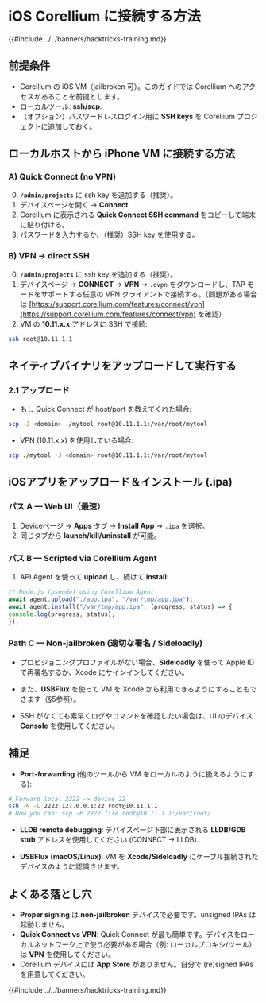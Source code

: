 # iOS Corellium に接続する方法

{{#include ../../banners/hacktricks-training.md}}

## **前提条件**
- Corellium の iOS VM（jailbroken 可）。このガイドでは Corellium へのアクセスがあることを前提とします。
- ローカルツール: **ssh/scp**.
- （オプション）パスワードレスログイン用に **SSH keys** を Corellium プロジェクトに追加しておく。


## **ローカルホストから iPhone VM に接続する方法**

### A) **Quick Connect (no VPN)**
0) **`/admin/projects`** に ssh key を追加する（推奨）。
1) デバイスページを開く → **Connect**
2) Corellium に表示される **Quick Connect SSH command** をコピーして端末に貼り付ける。
3) パスワードを入力するか、（推奨）SSH key を使用する。

### B) **VPN → direct SSH**
0) **`/admin/projects`** に ssh key を追加する（推奨）。
1) デバイスページ → **CONNECT** → **VPN** → `.ovpn` をダウンロードし、TAP モードをサポートする任意の VPN クライアントで接続する。（問題がある場合は [https://support.corellium.com/features/connect/vpn](https://support.corellium.com/features/connect/vpn) を確認）
2) VM の **10.11.x.x** アドレスに SSH で接続:
```bash
ssh root@10.11.1.1
```
## **ネイティブバイナリをアップロードして実行する**

### 2.1 **アップロード**
- もし Quick Connect が host/port を教えてくれた場合:
```bash
scp -J <domain> ./mytool root@10.11.1.1:/var/root/mytool
```
- VPN (10.11.x.x) を使用している場合:
```bash
scp ./mytool -J <domain> root@10.11.1.1:/var/root/mytool
```
## **iOSアプリをアップロード＆インストール (.ipa)**

### パス A — **Web UI（最速）**
1) Deviceページ → **Apps** タブ → **Install App** → `.ipa` を選択。
2) 同じタブから **launch/kill/uninstall** が可能。

### パス B — **Scripted via Corellium Agent**
1) API Agent を使って **upload** し、続けて **install**:
```js
// Node.js (pseudo) using Corellium Agent
await agent.upload("./app.ipa", "/var/tmp/app.ipa");
await agent.install("/var/tmp/app.ipa", (progress, status) => {
console.log(progress, status);
});
```
### Path C — **Non-jailbroken (適切な署名 / Sideloadly)**
- プロビジョニングプロファイルがない場合、**Sideloadly** を使って Apple ID で再署名するか、Xcode にサインインしてください。
- また、**USBFlux** を使って VM を Xcode から利用できるようにすることもできます（§5参照）。


- SSH がなくても素早くログやコマンドを確認したい場合は、UI のデバイス **Console** を使用してください。

## **補足**

- **Port-forwarding** (他のツールから VM をローカルのように扱えるようにする):
```bash
# Forward local 2222 -> device 22
ssh -N -L 2222:127.0.0.1:22 root@10.11.1.1
# Now you can: scp -P 2222 file root@10.11.1.1:/var/root/
```
- **LLDB remote debugging**: デバイスページ下部に表示される **LLDB/GDB stub** アドレスを使用してください (CONNECT → LLDB).

- **USBFlux (macOS/Linux)**: VM を **Xcode/Sideloadly** にケーブル接続されたデバイスのように認識させます。


## **よくある落とし穴**
- **Proper signing** は **non-jailbroken** デバイスで必要です。unsigned IPAs は起動しません。
- **Quick Connect vs VPN**: Quick Connect が最も簡単です。デバイスをローカルネットワーク上で使う必要がある場合（例: ローカルプロキシ/ツール）は **VPN** を使用してください。
- Corellium デバイスには **App Store** がありません。自分で (re)signed IPAs を用意してください。



{{#include ../../banners/hacktricks-training.md}}
